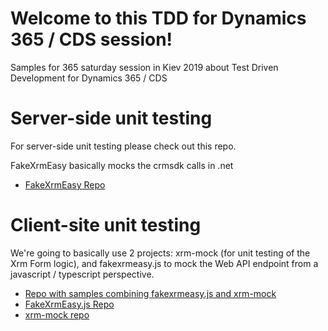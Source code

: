 Welcome to this TDD for Dynamics 365 / CDS session!
=====================================================

Samples for 365 saturday session in Kiev 2019 about Test Driven Development for Dynamics 365 / CDS


Server-side unit testing
============================================

For server-side unit testing please check out this repo.

FakeXrmEasy basically mocks the crmsdk calls in .net

- [FakeXrmEasy Repo](https://github.com/jordimontana82/fake-xrm-easy)

Client-site unit testing
==============================================

We're going to basically use 2 projects: xrm-mock (for unit testing of the Xrm Form logic), and fakexrmeasy.js to mock the Web API endpoint from a javascript / typescript perspective.

- [Repo with samples combining fakexrmeasy.js and xrm-mock](https://github.com/jordimontana82/fake-xrm-easy-js-samples)
- [FakeXrmEasy.js Repo](https://github.com/jordimontana82/fake-xrm-easy-js)
- [xrm-mock repo](https://github.com/camelCaseDave/xrm-mock)



